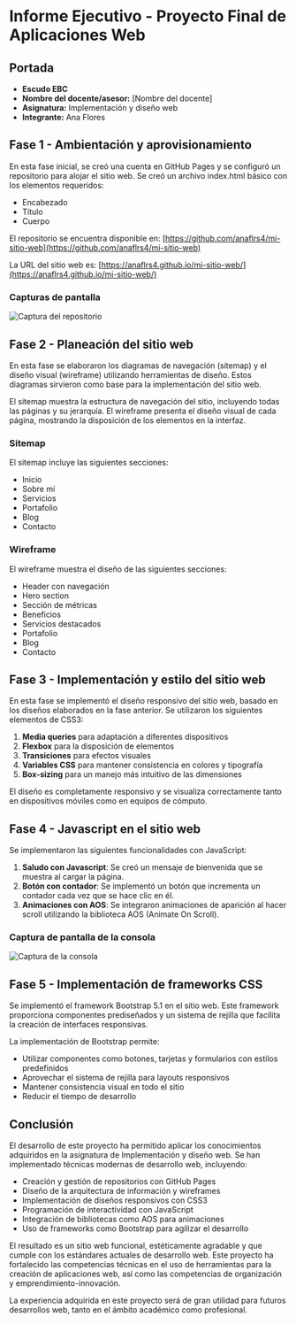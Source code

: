 # Informe Ejecutivo - Proyecto Final de Aplicaciones Web

## Portada
- **Escudo EBC**
- **Nombre del docente/asesor:** [Nombre del docente]
- **Asignatura:** Implementación y diseño web
- **Integrante:** Ana Flores

## Fase 1 - Ambientación y aprovisionamiento

En esta fase inicial, se creó una cuenta en GitHub Pages y se configuró un repositorio para alojar el sitio web. Se creó un archivo index.html básico con los elementos requeridos:

- Encabezado
- Título
- Cuerpo

El repositorio se encuentra disponible en: [https://github.com/anaflrs4/mi-sitio-web](https://github.com/anaflrs4/mi-sitio-web)

La URL del sitio web es: [https://anaflrs4.github.io/mi-sitio-web/](https://anaflrs4.github.io/mi-sitio-web/)

### Capturas de pantalla

![Captura del repositorio](captura_repositorio.png)

## Fase 2 - Planeación del sitio web

En esta fase se elaboraron los diagramas de navegación (sitemap) y el diseño visual (wireframe) utilizando herramientas de diseño. Estos diagramas sirvieron como base para la implementación del sitio web.

El sitemap muestra la estructura de navegación del sitio, incluyendo todas las páginas y su jerarquía. El wireframe presenta el diseño visual de cada página, mostrando la disposición de los elementos en la interfaz.

### Sitemap
El sitemap incluye las siguientes secciones:
- Inicio
- Sobre mí
- Servicios
- Portafolio
- Blog
- Contacto

### Wireframe
El wireframe muestra el diseño de las siguientes secciones:
- Header con navegación
- Hero section
- Sección de métricas
- Beneficios
- Servicios destacados
- Portafolio
- Blog
- Contacto

## Fase 3 - Implementación y estilo del sitio web

En esta fase se implementó el diseño responsivo del sitio web, basado en los diseños elaborados en la fase anterior. Se utilizaron los siguientes elementos de CSS3:

1. **Media queries** para adaptación a diferentes dispositivos
2. **Flexbox** para la disposición de elementos
3. **Transiciones** para efectos visuales
4. **Variables CSS** para mantener consistencia en colores y tipografía
5. **Box-sizing** para un manejo más intuitivo de las dimensiones

El diseño es completamente responsivo y se visualiza correctamente tanto en dispositivos móviles como en equipos de cómputo.

## Fase 4 - Javascript en el sitio web

Se implementaron las siguientes funcionalidades con JavaScript:

1. **Saludo con Javascript**: Se creó un mensaje de bienvenida que se muestra al cargar la página.
2. **Botón con contador**: Se implementó un botón que incrementa un contador cada vez que se hace clic en él.
3. **Animaciones con AOS**: Se integraron animaciones de aparición al hacer scroll utilizando la biblioteca AOS (Animate On Scroll).

### Captura de pantalla de la consola

![Captura de la consola](captura_consola.png)

## Fase 5 - Implementación de frameworks CSS

Se implementó el framework Bootstrap 5.1 en el sitio web. Este framework proporciona componentes prediseñados y un sistema de rejilla que facilita la creación de interfaces responsivas.

La implementación de Bootstrap permite:
- Utilizar componentes como botones, tarjetas y formularios con estilos predefinidos
- Aprovechar el sistema de rejilla para layouts responsivos
- Mantener consistencia visual en todo el sitio
- Reducir el tiempo de desarrollo

## Conclusión

El desarrollo de este proyecto ha permitido aplicar los conocimientos adquiridos en la asignatura de Implementación y diseño web. Se han implementado técnicas modernas de desarrollo web, incluyendo:

- Creación y gestión de repositorios con GitHub Pages
- Diseño de la arquitectura de información y wireframes
- Implementación de diseños responsivos con CSS3
- Programación de interactividad con JavaScript
- Integración de bibliotecas como AOS para animaciones
- Uso de frameworks como Bootstrap para agilizar el desarrollo

El resultado es un sitio web funcional, estéticamente agradable y que cumple con los estándares actuales de desarrollo web. Este proyecto ha fortalecido las competencias técnicas en el uso de herramientas para la creación de aplicaciones web, así como las competencias de organización y emprendimiento-innovación.

La experiencia adquirida en este proyecto será de gran utilidad para futuros desarrollos web, tanto en el ámbito académico como profesional.

